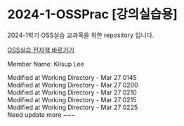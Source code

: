 # 2024-1-OSSPrac [강의실습용]
2024-1학기 OSS실습 교과목을 위한 repository 입니다.

[OSS실습 전자책 바로가기](https://wikidocs.net/book/13835)

Member Name: Kilsup Lee

Modified at Working Directory - Mar 27 0145  
Modified at Working Directory - Mar 27 0200  
Modified at Working Directory - Mar 27 0210  
Modified at Working Directory - Mar 27 0215  
Modified at Working Directory - Mar 27 0225  
Need update more ~~~
